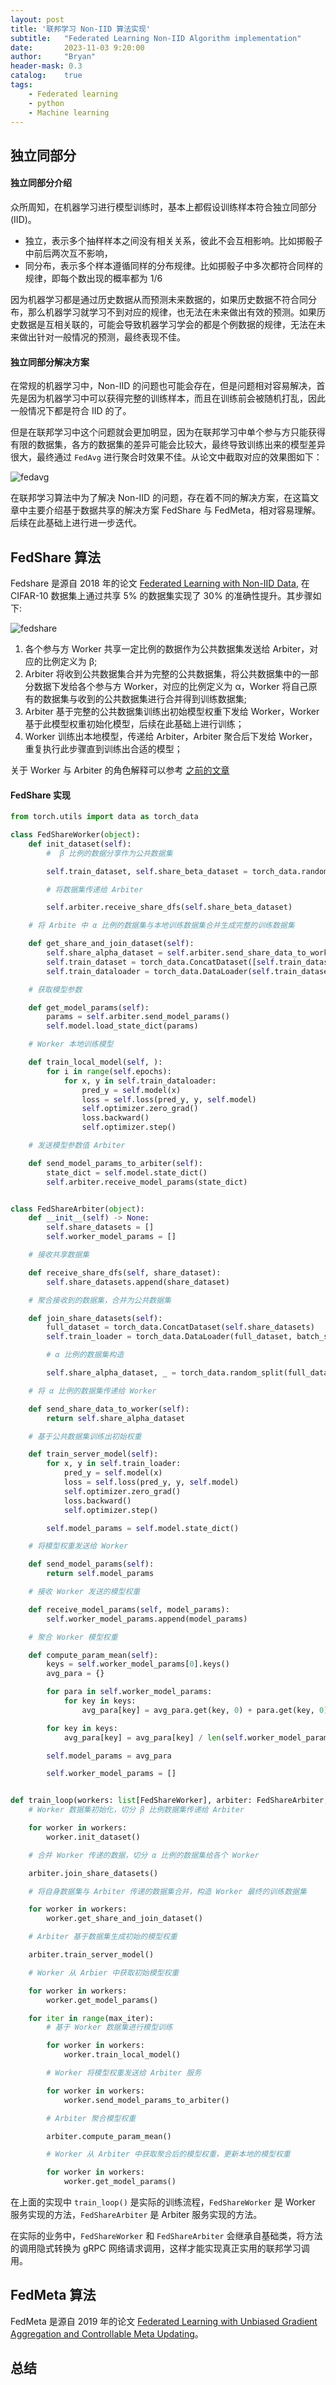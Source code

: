 ```yaml
---
layout: post
title: '联邦学习 Non-IID 算法实现'
subtitle:   "Federated Learning Non-IID Algorithm implementation"
date:       2023-11-03 9:20:00
author:     "Bryan"
header-mask: 0.3
catalog:    true
tags:
    - Federated learning
    - python
    - Machine learning
---
```


## 独立同部分

#### 独立同部分介绍
众所周知，在机器学习进行模型训练时，基本上都假设训练样本符合独立同部分(IID)。

- 独立，表示多个抽样样本之间没有相关关系，彼此不会互相影响。比如掷骰子中前后两次互不影响，
- 同分布，表示多个样本遵循同样的分布规律。比如掷骰子中多次都符合同样的规律，即每个数出现的概率都为 1/6

因为机器学习都是通过历史数据从而预测未来数据的，如果历史数据不符合同分布，那么机器学习就学习不到对应的规律，也无法在未来做出有效的预测。如果历史数据是互相关联的，可能会导致机器学习学会的都是个例数据的规律，无法在未来做出针对一般情况的预测，最终表现不佳。

#### 独立同部分解决方案
在常规的机器学习中，Non-IID 的问题也可能会存在，但是问题相对容易解决，首先是因为机器学习中可以获得完整的训练样本，而且在训练前会被随机打乱，因此一般情况下都是符合 IID 的了。

但是在联邦学习中这个问题就会更加明显，因为在联邦学习中单个参与方只能获得有限的数据集，各方的数据集的差异可能会比较大，最终导致训练出来的模型差异很大，最终通过 `FedAvg` 进行聚合时效果不佳。从论文中截取对应的效果图如下：

![fedavg](/img/in-post/iid-federated/fedavg.png)

在联邦学习算法中为了解决 Non-IID 的问题，存在着不同的解决方案，在这篇文章中主要介绍基于数据共享的解决方案 FedShare 与 FedMeta，相对容易理解。后续在此基础上进行进一步迭代。

## FedShare 算法

Fedshare 是源自 2018 年的论文 [Federated Learning with Non-IID Data](https://arxiv.org/pdf/1806.00582.pdf), 在 CIFAR-10 数据集上通过共享 5% 的数据集实现了 30% 的准确性提升。其步骤如下:

![fedshare](/img/in-post/iid-federated/fedshare.png)

1. 各个参与方 Worker 共享一定比例的数据作为公共数据集发送给 Arbiter，对应的比例定义为 β;
2. Arbiter 将收到公共数据集合并为完整的公共数据集，将公共数据集中的一部分数据下发给各个参与方 Worker，对应的比例定义为 α，Worker 将自己原有的数据集与收到的公共数据集进行合并得到训练数据集;
3. Arbiter 基于完整的公共数据集训练出初始模型权重下发给 Worker，Worker 基于此模型权重初始化模型，后续在此基础上进行训练；
4. Worker 训练出本地模型，传递给 Arbiter，Arbiter 聚合后下发给 Worker，重复执行此步骤直到训练出合适的模型；

关于 Worker 与 Arbiter 的角色解释可以参考 [之前的文章](https://hustyichi.github.io/2023/09/01/fed-lr/)


#### FedShare 实现

```python
from torch.utils import data as torch_data

class FedShareWorker(object):
    def init_dataset(self):
        #  β 比例的数据分享作为公共数据集

        self.train_dataset, self.share_beta_dataset = torch_data.random_split(self.train_dataset, self.beta)

        # 将数据集传递给 Arbiter

        self.arbiter.receive_share_dfs(self.share_beta_dataset)

    # 将 Arbite 中 α 比例的数据集与本地训练数据集合并生成完整的训练数据集

    def get_share_and_join_dataset(self):
        self.share_alpha_dataset = self.arbiter.send_share_data_to_worker()
        self.train_dataset = torch_data.ConcatDataset([self.train_dataset, self.share_alpha_dataset])
        self.train_dataloader = torch_data.DataLoader(self.train_dataset, batch_size=self.conf.batch_size, shuffle=True)

    # 获取模型参数

    def get_model_params(self):
        params = self.arbiter.send_model_params()
        self.model.load_state_dict(params)

    # Worker 本地训练模型

    def train_local_model(self, ):
        for i in range(self.epochs):
            for x, y in self.train_dataloader:
                pred_y = self.model(x)
                loss = self.loss(pred_y, y, self.model)
                self.optimizer.zero_grad()
                loss.backward()
                self.optimizer.step()

    # 发送模型参数值 Arbiter

    def send_model_params_to_arbiter(self):
        state_dict = self.model.state_dict()
        self.arbiter.receive_model_params(state_dict)


class FedShareArbiter(object):
    def __init__(self) -> None:
        self.share_datasets = []
        self.worker_model_params = []

    # 接收共享数据集

    def receive_share_dfs(self, share_dataset):
        self.share_datasets.append(share_dataset)

    # 聚合接收到的数据集，合并为公共数据集

    def join_share_datasets(self):
        full_dataset = torch_data.ConcatDataset(self.share_datasets)
        self.train_loader = torch_data.DataLoader(full_dataset, batch_size=self.conf.batch_size, shuffle=True)

        # α 比例的数据集构造

        self.share_alpha_dataset, _ = torch_data.random_split(full_dataset, self.alpha)

    # 将 α 比例的数据集传递给 Worker

    def send_share_data_to_worker(self):
        return self.share_alpha_dataset

    # 基于公共数据集训练出初始权重

    def train_server_model(self):
        for x, y in self.train_loader:
            pred_y = self.model(x)
            loss = self.loss(pred_y, y, self.model)
            self.optimizer.zero_grad()
            loss.backward()
            self.optimizer.step()

        self.model_params = self.model.state_dict()

    # 将模型权重发送给 Worker

    def send_model_params(self):
        return self.model_params

    # 接收 Worker 发送的模型权重

    def receive_model_params(self, model_params):
        self.worker_model_params.append(model_params)

    # 聚合 Worker 模型权重

    def compute_param_mean(self):
        keys = self.worker_model_params[0].keys()
        avg_para = {}

        for para in self.worker_model_params:
            for key in keys:
                avg_para[key] = avg_para.get(key, 0) + para.get(key, 0)

        for key in keys:
            avg_para[key] = avg_para[key] / len(self.worker_model_params)

        self.model_params = avg_para

        self.worker_model_params = []


def train_loop(workers: list[FedShareWorker], arbiter: FedShareArbiter, max_iter: int):
    # Worker 数据集初始化，切分 β 比例数据集传递给 Arbiter

    for worker in workers:
        worker.init_dataset()

    # 合并 Worker 传递的数据，切分 α 比例的数据集给各个 Worker

    arbiter.join_share_datasets()

    # 将自身数据集与 Arbiter 传递的数据集合并，构造 Worker 最终的训练数据集

    for worker in workers:
        worker.get_share_and_join_dataset()

    # Arbiter 基于数据集生成初始的模型权重

    arbiter.train_server_model()

    # Worker 从 Arbier 中获取初始模型权重

    for worker in workers:
        worker.get_model_params()

    for iter in range(max_iter):
        # 基于 Worker 数据集进行模型训练

        for worker in workers:
            worker.train_local_model()

        # Worker 将模型权重发送给 Arbiter 服务

        for worker in workers:
            worker.send_model_params_to_arbiter()

        # Arbiter 聚合模型权重

        arbiter.compute_param_mean()

        # Worker 从 Arbiter 中获取聚合后的模型权重，更新本地的模型权重

        for worker in workers:
            worker.get_model_params()
```

在上面的实现中 `train_loop()` 是实际的训练流程，`FedShareWorker` 是 Worker 服务实现的方法，`FedShareArbiter` 是 Arbiter 服务实现的方法。

在实际的业务中，`FedShareWorker` 和 `FedShareArbiter` 会继承自基础类，将方法的调用隐式转换为 gRPC 网络请求调用，这样才能实现真正实用的联邦学习调用。

## FedMeta 算法
FedMeta 是源自 2019 年的论文 [Federated Learning with Unbiased Gradient Aggregation and Controllable Meta Updating](https://arxiv.org/pdf/1910.08234.pdf)。


## 总结
